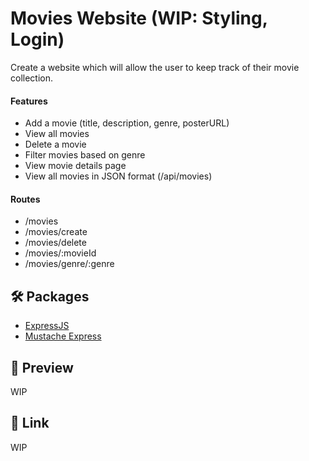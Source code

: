 # Movies Website (WIP: Styling, Login)
Create a website which will allow the user to keep track of their movie collection.

#### Features
- Add a movie (title, description, genre, posterURL)
- View all movies
- Delete a movie
- Filter movies based on genre
- View movie details page
- View all movies in JSON format (/api/movies)

#### Routes
- /movies
- /movies/create
- /movies/delete
- /movies/:movieId
- /movies/genre/:genre

## 🛠️ Packages
- [ExpressJS](https://expressjs.com/)
- [Mustache Express](https://github.com/bryanburgers/node-mustache-express)

## 🔎 Preview
WIP

## 🔗 Link
WIP

